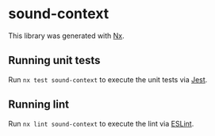 # sound-context

This library was generated with [Nx](https://nx.dev).

## Running unit tests

Run `nx test sound-context` to execute the unit tests via [Jest](https://jestjs.io).

## Running lint

Run `nx lint sound-context` to execute the lint via [ESLint](https://eslint.org/).
